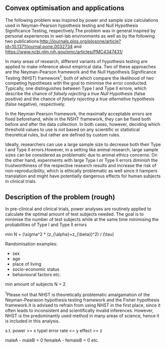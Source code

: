 ## Convex optimisation and applications

The following problem was inspired by power and sample size calculations used in Neyman-Pearson hypothesis testing and Null Hypothesis Significance Testing, respectively.The problem was in general inspired by personal experiences in wet-lab environments as well as by the following two publications:http://journals.plos.org/plosone/article?id=10.1371/journal.pone.0032734 and https://www.ncbi.nlm.nih.gov/pmc/articles/PMC4347431/ 

In many areas of research, different variants of hypothesis testing are applied to make inference about empirical data. Two of these approaches are the Neyman-Pearson framework and the Null Hypothesis Significance Testing (NHST) framework<sup>1</sup>, both of which compare the likelihood of two competing hypotheses with the goal to minimise the error conducted. Typically, one distinguishes between Type I and Type II errore, which describe the chance of *falsely rejecting* a *true* *Null* Hypothesis (false positive) and the chance of *falsely rejecting* a *true* *alternative* hypothesis (false negative), respectively.

In the Neyman Pearson framework, the maximally acceptable errors are fixed beforehand, while in the NSHT framework, they can be fixed both before and after the data collection. In both cases, however, deciding which threshold values to use is not based on any scientific or statistical theoretical rules, but rather are defined by custom rules. 

Ideally, researchers can use a large sample size to decrease both their Type I and Type II errors.However, in a setting like animal research, large sample sizes can be considered as problematic due to animal ethics concerns. On the other hand, experiments with large Type I or Type II errors diminish the trustworthiness of the respective research results and increase the risk of non-reproducibility, which is ethically problematic as well since it hampers translation and might have potentially dangerous effects for human subjects in clinical trials.

## Description of the problem (rough)

In pre-clinical and clinical trials, power analyses are routinely applied to calculate the optimal amount of test subjects needed. The goal is to minimise the number of test subjects while at the same time minimising the probabilities of Type I and Type II errors

min N = (\sigma^2 * (z_{\alpha}+z_{\beta})^2) / (\tau)

Randomisation examples: 
- sex
- age
- place of living
- socio-economic status
- behavioural factors
etc.


min amount of subjects
N = 2

<sup>1</sup>Please not that NHST is theoretically problematic amalgamation of the Neyman-Pearason hypothesis testing framework and the Fisher hypothesis framework.It is advised to refrain from using NHST in the first place, since it often leads to inconsistent and scientifically invalid inferences. However, NHST is the predominantly used method in many areas of science, hence it is included in this analysis.

s.t. 
power >= x
typeI error rate <= y
effect >= z

maleA - maleB = 0
femaleA - femaleB = 0
etc.

